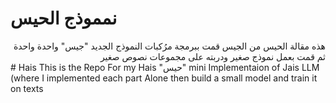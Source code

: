 # نمموذج الحيس
<div dir="rtl">
  هذه مقالة الحيس من الجيس قمت ببرمجة مرُكبات النموذج الجديد "جيس" واحدة واحدة ثم قمت بعمل نموذج صغير ودربته على مجموعات نصوص صغير
</div>
# Hais 
This is the Repo For my Hais "حيس" mini Implementaion of Jais LLM (where I implemented each part Alone then build a small model and train it on texts
